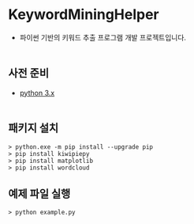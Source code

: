 # KeywordMiningHelper
- 파이썬 기반의 키워드 추출 프로그램 개발 프로젝트입니다.
<br><br>


## 사전 준비
- [python 3.x](https://www.python.org/)
<br><br>


## 패키지 설치
```
> python.exe -m pip install --upgrade pip
> pip install kiwipiepy
> pip install matplotlib
> pip install wordcloud
```

## 예제 파일 실행
```
> python example.py
```
